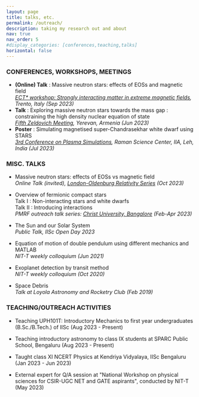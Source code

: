 ```yaml
---
layout: page
title: talks, etc.
permalink: /outreach/
description: taking my research out and about
nav: true
nav_order: 5
#display_categories: [conferences,teaching,talks]
horizontal: false
---
```


### CONFERENCES, WORKSHOPS, MEETINGS

- **(Online) Talk** : Massive neutron stars: effects of EOSs and magnetic field \
*[ECT* workshop: Strongly interacting matter in extreme magnetic fields](https://indico.ectstar.eu/event/180/contributions/4192/), Trento, Italy (Sep 2023)*
- **Talk** : Exploring massive neutron stars towards the mass gap : constraining the high density nuclear equation of state \
*[Fifth Zeldovich Meeting](https://indico.icranet.org/event/6/contributions/1417/), Yerevan, Armenia (Jun 2023)*
- **Poster** : Simulating magnetised super-Chandrasekhar white dwarf using STARS \
*[3rd Conference on Plasma Simulations](https://www.ipr.res.in/CPS/CPS-2022/), Raman Science Center, IIA, Leh, India (Jul 2023)*



### MISC. TALKS

- Massive neutron stars: effects of EOSs vs magnetic field \
*Online Talk (invited), [London-Oldenburg Relativity Series](https://www.ucl.ac.uk/~ucahbha/london_oldenburg_relativity.html#:~:text=The%20aim%20of%20the%20London,the%20University%20of%20Oldenburg%2C%20Germany.) (Oct 2023)*

- Overview of fermionic compact stars \
Talk I : Non-interacting stars and white dwarfs\
Talk II : Introducing interactions \
*PMRF outreach talk series: [Christ University, Bangalore](https://christuniversity.in/uploads/event/Zenia_WC_flyer_20230222045740.pdf) (Feb-Apr 2023)*

- The Sun and our Solar System \
*Public Talk, IISc Open Day 2023*

- Equation of motion of double pendulum using different mechanics and MATLAB  \
*NIT-T weekly colloquium (Jun 2021)*

- Exoplanet detection by transit method \
*NIT-T weekly colloquium (Oct 2020)*

- Space Debris \
*Talk at Loyola Astronomy and Rocketry Club (Feb 2019)*



### TEACHING/OUTREACH ACTIVITIES

- Teaching UPH101T: Introductory Mechanics to first year undergraduates (B.Sc./B.Tech.) of IISc (Aug 2023 - Present)

- Teaching introductory astronomy to class IX students at SPARC Public School, Bengaluru (Aug 2023 - Present)

- Taught class XI NCERT Physics at Kendriya Vidyalaya, IISc Bengaluru (Jan 2023 - Jun 2023)

- External expert for Q/A session at "National Workshop on physical sciences for CSIR-UGC NET and GATE aspirants", conducted by NIT-T (May 2023)